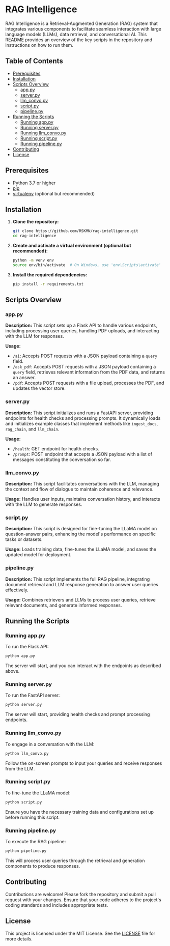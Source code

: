 # RAG Intelligence

RAG Intelligence is a Retrieval-Augmented Generation (RAG) system that integrates various components to facilitate seamless interaction with large language models (LLMs), data retrieval, and conversational AI. This README provides an overview of the key scripts in the repository and instructions on how to run them.

## Table of Contents

- [Prerequisites](#prerequisites)
- [Installation](#installation)
- [Scripts Overview](#scripts-overview)
  - [app.py](#apppy)
  - [server.py](#serverpy)
  - [llm_convo.py](#llm_convopy)
  - [script.py](#scriptpy)
  - [pipeline.py](#pipelinepy)
- [Running the Scripts](#running-the-scripts)
  - [Running app.py](#running-apppy)
  - [Running server.py](#running-serverpy)
  - [Running llm_convo.py](#running-llm_convopy)
  - [Running script.py](#running-scriptpy)
  - [Running pipeline.py](#running-pipelinepy)
- [Contributing](#contributing)
- [License](#license)

## Prerequisites

- Python 3.7 or higher
- [pip](https://pip.pypa.io/en/stable/installation/)
- [virtualenv](https://virtualenv.pypa.io/en/latest/installation.html) (optional but recommended)

## Installation

1. **Clone the repository:**

   ```bash
   git clone https://github.com/RSKMN/rag-intelligence.git
   cd rag-intelligence
   ```

2. **Create and activate a virtual environment (optional but recommended):**

   ```bash
   python -m venv env
   source env/bin/activate  # On Windows, use 'env\Scripts\activate'
   ```

3. **Install the required dependencies:**

   ```bash
   pip install -r requirements.txt
   ```

## Scripts Overview

### app.py

**Description:** This script sets up a Flask API to handle various endpoints, including processing user queries, handling PDF uploads, and interacting with the LLM for responses.

**Usage:**

- `/ai`: Accepts POST requests with a JSON payload containing a `query` field.
- `/ask_pdf`: Accepts POST requests with a JSON payload containing a `query` field, retrieves relevant information from the PDF data, and returns an answer.
- `/pdf`: Accepts POST requests with a file upload, processes the PDF, and updates the vector store.

### server.py

**Description:** This script initializes and runs a FastAPI server, providing endpoints for health checks and processing prompts. It dynamically loads and initializes example classes that implement methods like `ingest_docs`, `rag_chain`, and `llm_chain`.

**Usage:**

- `/health`: GET endpoint for health checks.
- `/prompt`: POST endpoint that accepts a JSON payload with a list of messages constituting the conversation so far.

### llm_convo.py

**Description:** This script facilitates conversations with the LLM, managing the context and flow of dialogue to maintain coherence and relevance.

**Usage:** Handles user inputs, maintains conversation history, and interacts with the LLM to generate responses.

### script.py

**Description:** This script is designed for fine-tuning the LLaMA model on question-answer pairs, enhancing the model's performance on specific tasks or datasets.

**Usage:** Loads training data, fine-tunes the LLaMA model, and saves the updated model for deployment.

### pipeline.py

**Description:** This script implements the full RAG pipeline, integrating document retrieval and LLM response generation to answer user queries effectively.

**Usage:** Combines retrievers and LLMs to process user queries, retrieve relevant documents, and generate informed responses.

## Running the Scripts

### Running app.py

To run the Flask API:

```bash
python app.py
```

The server will start, and you can interact with the endpoints as described above.

### Running server.py

To run the FastAPI server:

```bash
python server.py
```

The server will start, providing health checks and prompt processing endpoints.

### Running llm_convo.py

To engage in a conversation with the LLM:

```bash
python llm_convo.py
```

Follow the on-screen prompts to input your queries and receive responses from the LLM.

### Running script.py

To fine-tune the LLaMA model:

```bash
python script.py
```

Ensure you have the necessary training data and configurations set up before running this script.

### Running pipeline.py

To execute the RAG pipeline:

```bash
python pipeline.py
```

This will process user queries through the retrieval and generation components to produce responses.

## Contributing

Contributions are welcome! Please fork the repository and submit a pull request with your changes. Ensure that your code adheres to the project's coding standards and includes appropriate tests.

## License

This project is licensed under the MIT License. See the [LICENSE](LICENSE) file for more details.

